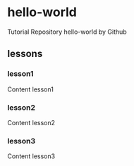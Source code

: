 # hello-world
Tutorial Repository hello-world by Github 
## lessons
### lesson1
Content lesson1
### lesson2
Content lesson2
### lesson3
Content lesson3
